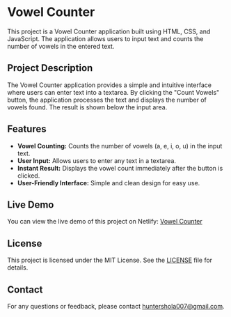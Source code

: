 # Vowel Counter

This project is a Vowel Counter application built using HTML, CSS, and JavaScript. The application allows users to input text and counts the number of vowels in the entered text.

## Project Description

The Vowel Counter application provides a simple and intuitive interface where users can enter text into a textarea. By clicking the "Count Vowels" button, the application processes the text and displays the number of vowels found. The result is shown below the input area.

## Features

- **Vowel Counting:** Counts the number of vowels (a, e, i, o, u) in the input text.
- **User Input:** Allows users to enter any text in a textarea.
- **Instant Result:** Displays the vowel count immediately after the button is clicked.
- **User-Friendly Interface:** Simple and clean design for easy use.

## Live Demo

You can view the live demo of this project on Netlify:
[Vowel Counter](https://your-netlify-link.netlify.app)

## License

This project is licensed under the MIT License. See the [LICENSE](LICENSE) file for details.

## Contact

For any questions or feedback, please contact [huntershola007@gmail.com](mailto:huntershola007@gmail.com).
